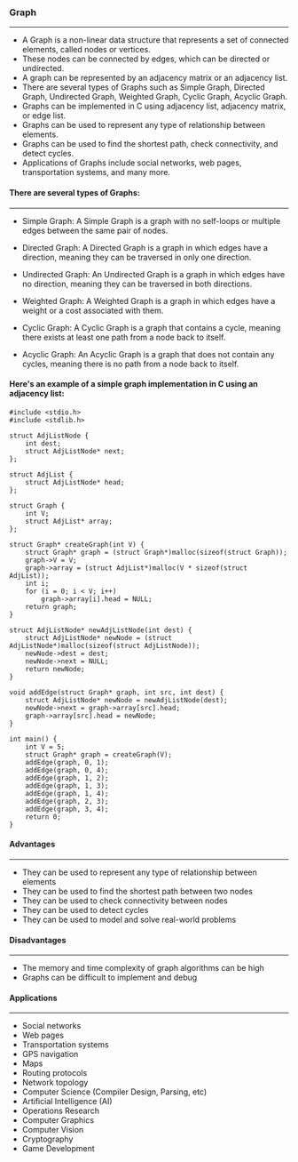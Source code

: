 ### Graph
---
- A Graph is a non-linear data structure that represents a set of connected elements, called nodes or vertices.
- These nodes can be connected by edges, which can be directed or undirected.
- A graph can be represented by an adjacency matrix or an adjacency list.
- There are several types of Graphs such as Simple Graph, Directed Graph, Undirected Graph, Weighted Graph, Cyclic Graph, Acyclic Graph.
- Graphs can be implemented in C using adjacency list, adjacency matrix, or edge list.
- Graphs can be used to represent any type of relationship between elements.
- Graphs can be used to find the shortest path, check connectivity, and detect cycles.
- Applications of Graphs include social networks, web pages, transportation systems, and many more.


#### There are several types of Graphs:
---
- Simple Graph: A Simple Graph is a graph with no self-loops or multiple edges between the same pair of nodes.

- Directed Graph: A Directed Graph is a graph in which edges have a direction, meaning they can be traversed in only one direction.

- Undirected Graph: An Undirected Graph is a graph in which edges have no direction, meaning they can be traversed in both directions.

- Weighted Graph: A Weighted Graph is a graph in which edges have a weight or a cost associated with them.

- Cyclic Graph: A Cyclic Graph is a graph that contains a cycle, meaning there exists at least one path from a node back to itself.

- Acyclic Graph: An Acyclic Graph is a graph that does not contain any cycles, meaning there is no path from a node back to itself.

#### Here's an example of a simple graph implementation in C using an adjacency list:

```
#include <stdio.h>
#include <stdlib.h>

struct AdjListNode {
    int dest;
    struct AdjListNode* next;
};

struct AdjList {
    struct AdjListNode* head;
};

struct Graph {
    int V;
    struct AdjList* array;
};

struct Graph* createGraph(int V) {
    struct Graph* graph = (struct Graph*)malloc(sizeof(struct Graph));
    graph->V = V;
    graph->array = (struct AdjList*)malloc(V * sizeof(struct AdjList));
    int i;
    for (i = 0; i < V; i++)
        graph->array[i].head = NULL;
    return graph;
}

struct AdjListNode* newAdjListNode(int dest) {
    struct AdjListNode* newNode = (struct AdjListNode*)malloc(sizeof(struct AdjListNode));
    newNode->dest = dest;
    newNode->next = NULL;
    return newNode;
}

void addEdge(struct Graph* graph, int src, int dest) {
    struct AdjListNode* newNode = newAdjListNode(dest);
    newNode->next = graph->array[src].head;
    graph->array[src].head = newNode;
}

int main() {
    int V = 5;
    struct Graph* graph = createGraph(V);
    addEdge(graph, 0, 1);
    addEdge(graph, 0, 4);
    addEdge(graph, 1, 2);
    addEdge(graph, 1, 3);
    addEdge(graph, 1, 4);
    addEdge(graph, 2, 3);
    addEdge(graph, 3, 4);
    return 0;
}

```

#### Advantages
---
- They can be used to represent any type of relationship between elements
- They can be used to find the shortest path between two nodes
- They can be used to check connectivity between nodes
- They can be used to detect cycles
- They can be used to model and solve real-world problems
  
#### Disadvantages
---
- The memory and time complexity of graph algorithms can be high
- Graphs can be difficult to implement and debug

#### Applications
---
- Social networks
- Web pages
- Transportation systems
- GPS navigation
- Maps
- Routing protocols
- Network topology
- Computer Science (Compiler Design, Parsing, etc)
- Artificial Intelligence (AI)
- Operations Research
- Computer Graphics
- Computer Vision
- Cryptography
- Game Development